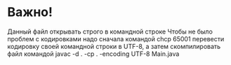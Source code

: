 # Важно!
Данный файл открывать строго в командной строке
Чтобы не было проблем с кодировками надо сначала командой chcp 65001 перевести кодировку своей командной строки в UTF-8, а затем скомпилировать файл командой
javac -d . -cp . -encoding UTF-8 Main.java
